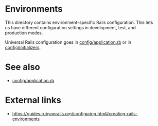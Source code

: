 # Environments

This directory contains environment-specific Rails configuration. This lets us have different
configuration settings in development, test, and production modes.

Universal Rails configuration goes in [config/application.rb](../application.rb) or in
[config/initializers](../initializers).

# See also

* [config/application.rb](../application.rb)

# External links

* https://guides.rubyonrails.org/configuring.html#creating-rails-environments